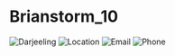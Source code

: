 # Brianstorm_10

![Darjeeling](https://imgcld.yatra.com/ytimages/image/upload/v1462443339/Darjeeling_Map2.jpg)
![Location]([https://th.bing.com/th/id/OIP.ORa2dMOfuvS72xiDLhLCTgAAAA?pid=ImgDet&rs=1](https://th.bing.com/th/id/R.cd9a9fb323038f9472fe3909b60cec12?rik=1MLEdQ8OO8VZVA&riu=http%3a%2f%2fgetdrawings.com%2ffree-icon%2flocation-icon-transparent-53.png&ehk=gnCjuEadoZ0iAt8OMQWNhDHUz%2fQpdgJkq7wLU0QjQY4%3d&risl=&pid=ImgRaw&r=0)https://th.bing.com/th/id/R.cd9a9fb323038f9472fe3909b60cec12?rik=1MLEdQ8OO8VZVA&riu=http%3a%2f%2fgetdrawings.com%2ffree-icon%2flocation-icon-transparent-53.png&ehk=gnCjuEadoZ0iAt8OMQWNhDHUz%2fQpdgJkq7wLU0QjQY4%3d&risl=&pid=ImgRaw&r=0)
![Email](https://th.bing.com/th/id/OIP.rdfWtHxzOvwKIp7sMsQHRgHaFQ?pid=ImgDet&rs=1)
![Phone](https://www.dlf.pt/png/big/24/243817_phone-logo-png.png)
